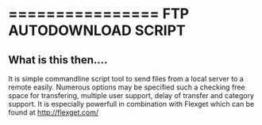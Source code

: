 ================
FTP AUTODOWNLOAD SCRIPT
================

What is this then....
-----------------
It is simple commandline script tool to send files from a local server to a remote easily. Numerous options may be specified such a checking free space for transfering, multiple user support, delay of transfer and category support. It is especially powerfull in combination with Flexget which can be found at http://flexget.com/
